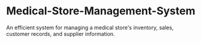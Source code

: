 # Medical-Store-Management-System
An efficient system for managing a medical store's inventory, sales, customer records, and supplier information.
